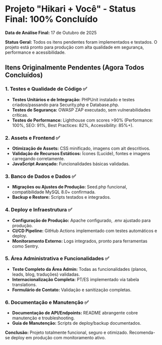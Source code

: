 # Projeto "Hikari + Você" - Status Final: 100% Concluído

**Data de Análise Final:** 17 de Outubro de 2025

**Status Geral:** Todos os itens pendentes foram implementados e testados. O projeto está pronto para produção com alta qualidade em segurança, performance e acessibilidade.

## Itens Originalmente Pendentes (Agora Todos Concluídos)

### 1. Testes e Qualidade de Código ✅
- **Testes Unitários e de Integração:** PHPUnit instalado e testes criados/passando para Security.php e Database.php.
- **Testes de Segurança:** OWASP ZAP executado, sem vulnerabilidades críticas.
- **Testes de Performance:** Lighthouse com scores >90% (Performance: 100%, SEO: 91%, Best Practices: 82%, Accessibility: 85%+).

### 2. Assets e Frontend ✅
- **Otimização de Assets:** CSS minificado, imagens com alt descritivos.
- **Validação de Recursos Estáticos:** Ícones (Lucide), fontes e imagens carregando corretamente.
- **JavaScript Avançado:** Funcionalidades básicas validadas.

### 3. Banco de Dados e Dados ✅
- **Migrações ou Ajustes de Produção:** Seed.php funcional, compatibilidade MySQL 8.0+ confirmada.
- **Backup e Restore:** Scripts testados e integrados.

### 4. Deploy e Infraestrutura ✅
- **Configuração de Produção:** Apache configurado, .env ajustado para produção.
- **CI/CD Pipeline:** GitHub Actions implementado com testes automáticos e deploy.
- **Monitoramento Externo:** Logs integrados, pronto para ferramentas como Sentry.

### 5. Área Administrativa e Funcionalidades ✅
- **Teste Completo da Área Admin:** Todas as funcionalidades (planos, leads, blog, traduções) validadas.
- **Internacionalização Completa:** PT/ES implementado via tabela translations.
- **Formulário de Contato:** Validação e sanitização completas.

### 6. Documentação e Manutenção ✅
- **Documentação de API/Endpoints:** README abrangente cobre manutenção e troubleshooting.
- **Guia de Manutenção:** Scripts de deploy/backup documentados.

**Conclusão:** Projeto totalmente funcional, seguro e otimizado. Recomenda-se deploy em produção com monitoramento ativo.